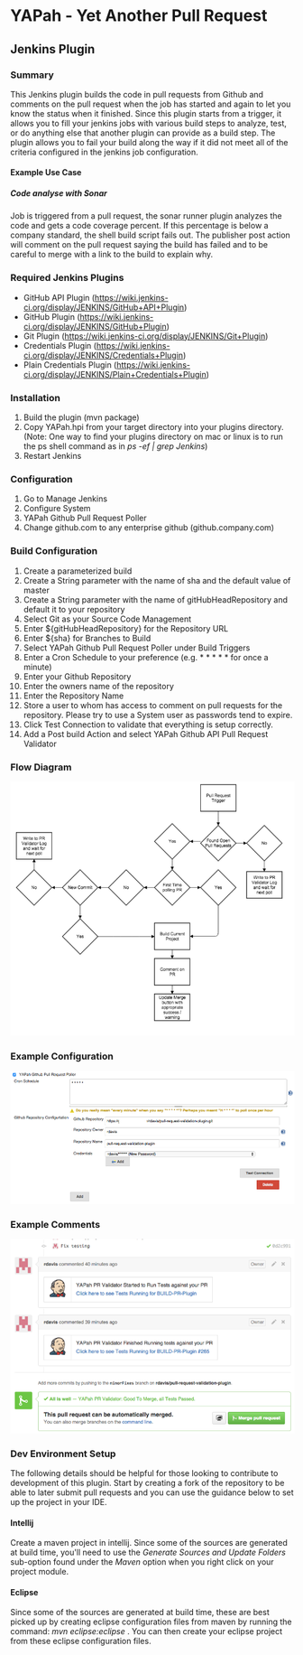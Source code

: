 # YAPah - Yet Another Pull Request
## Jenkins Plugin
### Summary
This Jenkins plugin builds the code in pull requests from Github and comments on the pull request when the job has started and again to let
you know the status when it finished. Since this plugin starts from a trigger, it allows you to fill your jenkins jobs with various build
 steps to analyze, test, or do anything else that another plugin can provide as a build step.  The plugin allows you to fail your build
 along the way if it did not meet all of the criteria configured in the jenkins job configuration.

#### Example Use Case
##### Code analyse with Sonar
Job is triggered from a pull request, the sonar runner plugin analyzes the code and gets a code coverage percent.  If this percentage is
below a company standard, the shell build script fails out.  The publisher post action will comment on the pull request saying the build has failed and to be careful to merge with a link to the build to explain why.


### Required Jenkins Plugins

* GitHub API Plugin (https://wiki.jenkins-ci.org/display/JENKINS/GitHub+API+Plugin)
* GitHub Plugin (https://wiki.jenkins-ci.org/display/JENKINS/GitHub+Plugin)
* Git Plugin (https://wiki.jenkins-ci.org/display/JENKINS/Git+Plugin)
* Credentials Plugin (https://wiki.jenkins-ci.org/display/JENKINS/Credentials+Plugin)
* Plain Credentials Plugin (https://wiki.jenkins-ci.org/display/JENKINS/Plain+Credentials+Plugin)

### Installation

1. Build the plugin (mvn package)
2. Copy YAPah.hpi from your target directory into your plugins directory. (Note: One way to find your plugins directory on mac or linux
is to run the ps shell command as in _ps -ef | grep Jenkins_)
3. Restart Jenkins

### Configuration

1. Go to Manage Jenkins
2. Configure System
3. YAPah Github Pull Request Poller
4. Change github.com to any enterprise github (github.company.com)

### Build Configuration

1. Create a parameterized build
2. Create a String parameter with the name of sha and the default value of master
3. Create a String parameter with the name of gitHubHeadRepository and default it to your repository
4. Select Git as your Source Code Management
5. Enter ${gitHubHeadRepository} for the Repository URL
6. Enter ${sha} for Branches to Build
7. Select YAPah Github Pull Request Poller under Build Triggers
8. Enter a Cron Schedule to your preference (e.g. * * * * * for once a minute)
9. Enter your Github Repository
10. Enter the owners name of the repository
11. Enter the Repository Name
12. Store a user to whom has access to comment on pull requests for the repository.  Please try to use a System user as passwords tend to expire.
13. Click Test Connection to validate that everything is setup correctly.
14. Add a Post build Action and select YAPah Github API Pull Request Validator

### Flow Diagram
![alt tag](flow-diagram.png)

### Example Configuration
![alt tag](config-example.png)

### Example Comments
![alt tag](example-comments.png)

### Dev Environment Setup
The following details should be helpful for those looking to contribute to development of this plugin.  Start by creating a fork of the
repository to be able to later submit pull requests and
you can use the guidance below to set up the project in your IDE.

#### Intellij
Create a maven project in intellij. Since some of the sources are generated at build time, you'll need to use the _Generate Sources and
Update Folders_ sub-option found under the _Maven_ option
when
 you right click on your project module.

#### Eclipse
Since some of the sources are generated at build time, these are best picked up by creating eclipse configuration files
from maven by running the command: _mvn eclipse:eclipse_ .  You can then create your eclipse project from these eclipse configuration files.

